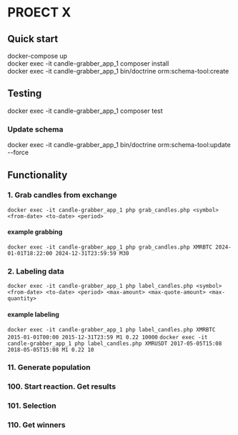 
# PROECT X

## Quick start

docker-compose up  
docker exec -it candle-grabber_app_1 composer install  
docker exec -it candle-grabber_app_1 bin/doctrine orm:schema-tool:create  

## Testing

docker exec -it candle-grabber_app_1 composer test  

### Update schema

docker exec -it candle-grabber_app_1 bin/doctrine orm:schema-tool:update --force  

## Functionality

### 1. Grab candles from exchange

`docker exec -it candle-grabber_app_1 php grab_candles.php <symbol> <from-date> <to-date> <period>`

#### example grabbing

`docker exec -it candle-grabber_app_1 php grab_candles.php XMRBTC 2024-01-01T18:22:00 2024-12-31T23:59:59 M30`

### 2. Labeling data

`docker exec -it candle-grabber_app_1 php label_candles.php <symbol> <from-date> <to-date> <period> <max-amount> <max-quote-amount> <max-quantity>`

#### example labeling

`docker exec -it candle-grabber_app_1 php label_candles.php XMRBTC 2015-01-01T00:00 2015-12-31T23:59 M1 0.22 10000`
`docker exec -it candle-grabber_app_1 php label_candles.php XMRUSDT 2017-05-05T15:08 2018-05-05T15:08 M1 0.22 10`

### 11. Generate population

### 100. Start reaction. Get results

### 101. Selection

### 110. Get winners
